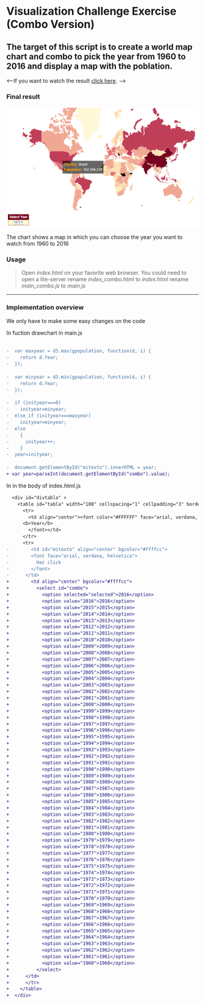 # Visualization Challenge Exercise (Combo Version)
## The target of this script is to create a world map chart and combo to pick the year from 1960 to 2016 and display a map with the poblation.

<--If you want to watch the result [click here](https://raulcrespodiaz.github.io/Visualization_Exercise3_combo/).
-->

### Final result

![Final chart](./pictures/Exercise3_final_result_combo.png "Final result")

The chart shows a map in which you can choose the year you want to watch from 1960 to 2016



### Usage

> Open _index.html_ on your favorite web browser.
> You could need to open a lite-server
> rename _index_combo.html_ to _index.html_
> rename _main_combo.js_ to _main.js_

---
### Implementation overview

We only have to make some easy changes on the code

In fuction drawchart in main.js

```diff

-  var maxyear = d3.max(gpopulation, function(d, i) {
-    return d.Year;
-  });

-  var minyear = d3.min(gpopulation, function(d, i) {
-    return d.Year;
-  });

-  if (inityear===0)
-    inityear=minyear;
-  else if (inityear===maxyear)
-    inityear=minyear;
-  else
-    {    
-      inityear++;
-    }
-  year=inityear;
    
-  document.getElementById("mitexto").innerHTML = year;
+ var year=parseInt(document.getElementById("combo").value);

```  

In in the body of index.html.js

```diff
  <div id="divtabla" >
    <table id="tabla" width="100" cellspacing="1" cellpadding="3" border="0" bgcolor="#760420"> 
      <tr> 
        <td align="center"><font color="#FFFFFF" face="arial, verdana, helvetica"> 
      <b>Year</b> 
        </font></td> 
      </tr> 
      <tr> 
-        <td id="mitexto" align="center" bgcolor="#ffffcc"> 
-        <font face="arial, verdana, helvetica"> 
-          Haz click
-        </font> 
-      </td> 
+        <td align="center" bgcolor="#ffffcc"> 
+          <select id="combo">
+            <option selected="selected">2016</option>
+            <option value="2016">2016</option>
+            <option value="2015">2015</option>
+            <option value="2014">2014</option>
+            <option value="2013">2013</option>
+            <option value="2012">2012</option>
+            <option value="2011">2011</option>
+            <option value="2010">2010</option>
+            <option value="2009">2009</option>
+            <option value="2008">2008</option>
+            <option value="2007">2007</option>
+            <option value="2006">2006</option>
+            <option value="2005">2005</option>
+            <option value="2004">2004</option>
+            <option value="2003">2003</option>
+            <option value="2002">2002</option>
+            <option value="2001">2001</option>
+            <option value="2000">2000</option>
+            <option value="1999">1999</option>
+            <option value="1998">1998</option>
+            <option value="1997">1997</option>
+            <option value="1996">1996</option>
+            <option value="1995">1995</option>
+            <option value="1994">1994</option>
+            <option value="1993">1993</option>
+            <option value="1992">1992</option>
+            <option value="1991">1991</option>
+            <option value="1990">1990</option>
+            <option value="1989">1989</option>
+            <option value="1988">1988</option>
+            <option value="1987">1987</option>
+            <option value="1986">1986</option>
+            <option value="1985">1985</option>
+            <option value="1984">1984</option>
+            <option value="1983">1983</option>
+            <option value="1982">1982</option>
+            <option value="1981">1981</option>
+            <option value="1980">1980</option>
+            <option value="1979">1979</option>
+            <option value="1978">1978</option>
+            <option value="1977">1977</option>
+            <option value="1976">1976</option>
+            <option value="1975">1975</option>
+            <option value="1974">1974</option>
+            <option value="1973">1973</option>
+            <option value="1972">1972</option>
+            <option value="1971">1971</option>
+            <option value="1970">1970</option>
+            <option value="1969">1969</option>
+            <option value="1968">1968</option>
+            <option value="1967">1967</option>
+            <option value="1966">1966</option>
+            <option value="1965">1965</option>
+            <option value="1964">1964</option>
+            <option value="1963">1963</option>
+            <option value="1962">1962</option>
+            <option value="1961">1961</option>
+            <option value="1960">1960</option>
+          </select> 
+      </td>
+      </tr> 
+    </table>
+  </div>

```

